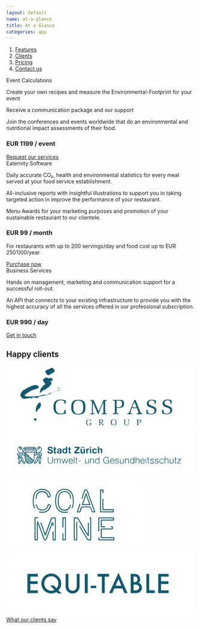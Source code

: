 ```yaml
---
layout: default
name: at-a-glance
title: At a Glance
categories: app
---
```


<div class="container hidden-xs">
  <div class="row">
    <div class="col-xs-12 text-center">
      <ol class="subNavigation">
        <a href="/app"><li>Features</li></a>
        <a href="/app/clients"><li>Clients</li></a>
        <a href="/app/at-a-glance"><li class="current">Pricing</li></a>
        <a  href="/contact"><li>Contact us</li></a>
      </ol>
    </div>
  </div>
</div>

<div class="container">
  <div class="row big-push-bottom push-top md-verticalAlign">
    <div class="col-xs-12 col-md-4">
      <div>
        <div class="teaserBoxtitle bgLightBlue">
          Event Calculations
        </div>
        <div class="teaserBox bgLightGrey">
          <p>Create your own recipes and measure the Environmental-Footprint for your event</p>
          <p>Receive a communication package and our support</p>
          <p>Join the conferences and events worldwide that do an environmental and nutritional impact assessments of their food.</p>
          <h3>EUR 1199 / event</h3>
          <a href="/contact" class="button">Request our services<i class="fa fa-angle-right fa-lg"></i></a>
        </div>
      </div>
    </div>
    <div class="col-xs-12 col-md-4 sm-push-top">
      <div>
        <div class="teaserBoxtitle bgProfessionalHeader">
          Eaternity Software
        </div>
        <div class="teaserBox bgProfessionalBox">
          <p>Daily accurate CO₂, health and environmental statistics for every meal served at your food service establishment.</p>
          <p>All-inclusive reports with insightful illustrations to support you in taking targeted action in improve the performance of your restaurant.</p>
          <p>Menu Awards for your marketing purposes and promotion of your sustainable restaurant to our clientele.</p>
          <h3>EUR 99 / month</h3>
          <p>For restaurants with up to 200 servings/day and food cost up to EUR 250’000/year</p>
          <a href="/contact" class="button">Purchase now<i class="fa fa-angle-right fa-lg"></i></a>
        </div>
      </div>
    </div>
    <div class="col-xs-12 col-md-4 sm-push-top">
      <div>
      <div class="teaserBoxtitle bgProfessionalHeader">
        Business Services
      </div>
        <div class="teaserBox bgLightGrey">
          <p>Hands on management, marketing and communication support for a successful roll-out.</p>
          <p>An API that connects to your existing infrastructure to provide you with the highest accuracy of all the services offered in our professional subscription.</p>
          <h3>EUR 990 / day</h3>
          <a href="/contact" class="button">Get in touch <i class="fa fa-angle-right fa-lg"></i></a>
        </div>
      </div>
    </div>
  </div>
</div>

<div class="window" style="background-image: url('/img/at-a-glance/ataglance-parallax.jpg')"></div>

<div class="container">
  <div class="row big-push-top small-push-bottom">
    <div class="col-xs-12 text-center">
      <h2>Happy clients</h2>
    </div>
  </div>

  <div class="row push-bottom">
    <div class="col-xs-offset-2 col-xs-8 col-sm-offset-0 col-sm-3 text-center">
      <img class="responsive" src="/img/at-a-glance/logo-compass.svg">
    </div>
    <div class="col-xs-offset-2 col-xs-8 col-sm-offset-0 col-sm-4 text-center xs-push-top">
      <img class="responsive" src="/img/at-a-glance/logo-stadt-zurich.svg">
    </div>
    <div class="col-xs-offset-2 col-xs-8 col-sm-offset-0 col-sm-2 text-center xs-push-top">
      <img class="responsive" src="/img/at-a-glance/logo-coalmine.svg">
    </div>
    <div class="col-xs-offset-2 col-xs-8 col-sm-offset-0 col-sm-3 text-center xs-push-top">
      <img class="responsive" src="/img/at-a-glance/logo-equitable.svg">
    </div>
  </div>

  <div class="row push-bottom">
    <div class="col-xs-12 text-center">
      <a href="/app/clients" class="button">What our clients say<i class="fa fa-angle-right fa-lg"></i></a>
    </div>
  </div>

</div>

<script src="https://ajax.googleapis.com/ajax/libs/jquery/1.11.3/jquery.min.js"></script>

<script src="/js/jquery.magnific-popup.min.js"></script>

<script src="/js/bootstrap.min.js"></script>

<script src="/js/icheck.min.js"></script>

<script src="/js/script.js"></script>
